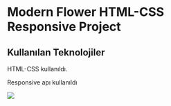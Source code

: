<h1>Modern Flower HTML-CSS Responsive Project</h1>

<h2>Kullanılan Teknolojiler</h2>

HTML-CSS kullanıldı.

Responsive apı kullanıldı

![](screen.gif)

